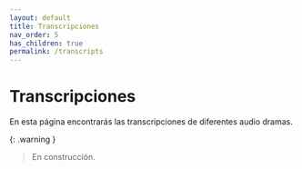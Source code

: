 ```yaml
---
layout: default
title: Transcripciones
nav_order: 5
has_children: true
permalink: /transcripts
---
```


# Transcripciones

En esta página encontrarás las transcripciones de diferentes audio dramas.

{: .warning }
> En construcción.